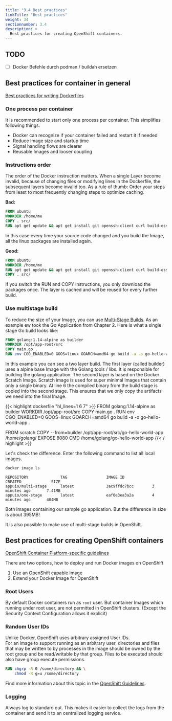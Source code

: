 ```yaml
---
title: "3.4 Best practices"
linkTitle: "Best practices"
weight: 34
sectionnumber: 3.4
description: >
  Best practices for creating OpenShift containers.
---
```


## TODO

* [ ] Docker Befehle durch podman / buildah ersetzen


## Best practices for container in general

[Best practices for writing Dockerfiles](https://docs.docker.com/develop/develop-images/dockerfile_best-practices/)


### One process per container

It is recommended to start only one process per container. This simplifies following things.

* Docker can recognize if your container failed and restart it if needed
* Reduce Image size and startup time
* Signal handling flows are clearer
* Reusable Images and looser coupling


### Instructions order

The order of the Docker instruction matters. When a single Layer become invalid, because of changing files or modifying lines in the Dockerfile, the subsequent layers become invalid too. As a rule of thumb: Order your steps from least to most frequently changing steps to optimize caching.

**Bad:**

```Dockerfile
FROM ubuntu
WORKDIR /home/me
COPY . src/
RUN apt get update && apt get install git openssh-client curl build-essential
```

In this case every time your source code changed and you build the Image, all the linux packages are installed again.

**Good:**

```Dockerfile
FROM ubuntu
WORKDIR /home/me
RUN apt get update && apt get install git openssh-client curl build-essential
COPY . src/
```

If you switch the RUN and COPY instructions, you only download the packages once. The layer is cached and will be reused for every further build.


### Use multistage build

To reduce the size of your Image, you can use [Multi-Stage Builds](https://docs.docker.com/develop/develop-images/dockerfile_best-practices/#use-multi-stage-builds). As an example ew took the Go Application from Chapter 2. Here is what a single stage Go build looks like:

```Dockerfile
FROM golang:1.14-alpine as builder
WORKDIR /opt/app-root/src
COPY main.go .
RUN env CGO_ENABLED=0 GOOS=linux GOARCH=amd64 go build -a -o go-hello-world-app .
```


In this example you can see a two layer build. The first layer (called builder) uses a alpine base Image with the Golang tools / libs. It is responsible for building the golang application. The second layer is based on the Docker Scratch Image. Scratch image is used for super minimal Images that contain only a single binary.
At line 6 the compiled binary from the build stage is copied into the second stage. This ensures that we only copy the artifacts we need into the final Image.

{{< highlight dockerfile "hl_lines=1 6 7" >}}
FROM golang:1.14-alpine as builder
WORKDIR /opt/app-root/src
COPY main.go .
RUN env CGO_ENABLED=0 GOOS=linux GOARCH=amd64 go build -a -o go-hello-world-app .

FROM scratch
COPY --from=builder /opt/app-root/src/go-hello-world-app /home/golang/
EXPOSE 8080
CMD /home/golang/go-hello-world-app
{{< / highlight >}}


Let's check the difference. Enter the following command to list all local images.

```BASH
docker image ls
```


```
REPOSITORY              TAG                 IMAGE ID            CREATED             SIZE
appuio/multi-stage      latest              3ac9ffdc7bcc        3 minutes ago       7.41MB
appuio/one-stage        latest              eaf0e3ea3a2a        4 minutes ago       404MB
```

Both images containing our sample go application. But the difference in size is about 395MB!


It is also possible to make use of multi-stage builds in OpenShift.


## Best practices for creating OpenShift containers

[OpenShift Container Platform-specific guidelines](https://docs.openshift.com/container-platform/4.5/openshift_images/create-images.html#images-create-guide-openshift_create-images)

There are two options, how to deploy and run Docker images on OpenShift

1. Use an OpenShift capable Image
2. Extend your Docker Image for OpenShift


### Root Users

By default Docker containers run as `root` user. But container Images which running under root user, are not permitted in OpenShift clusters. (Except the Security Context Configuration allows it explicit)


### Random User IDs

Unlike Docker, OpenShift uses arbitrary assigned User IDs.  
For an image to support running as an arbitrary user, directories and files that may be written to by processes in the image should be owned by the root group and be read/writable by that group. Files to be executed should also have group execute permissions.

``` DOCKERFILE
RUN chgrp -R 0 /some/directory && \
    chmod -R g=u /some/directory
```

Find more information about this topic in the [OpenShift Guidelines](https://docs.openshift.com/container-platform/3.11/creating_images/guidelines.html#openshift-specific-guidelines).


### Logging

Always log to standard out. This makes it easier to collect the logs from the container and send it to an centralized logging service.
